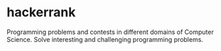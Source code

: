 # hackerrank
Programming problems and contests in different domains of Computer Science.
Solve interesting and challenging programming problems.
